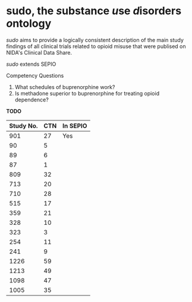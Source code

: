 # sudo, the *s*ubstance *u*se *d*isorders *o*ntology

*sudo* aims to provide a logically consistent description of the main study findings of all clinical trials related to opioid misuse that were publised on NIDA's Clinical Data Share.    

*sudo* extends SEPIO

Competency Questions
1. What schedules of buprenorphine work?
1. Is methadone superior to buprenorphine for treating opioid dependence?

**TODO**

| Study No.  | CTN | In SEPIO |
|------------|-----|----------|
| 901        | 27  | Yes      |
| 90         | 5   |          |
| 89         | 6   |          |
| 87         | 1   |          |
| 809        | 32  |          |
| 713        | 20  |          |
| 710        | 28  |          |
| 515        | 17  |          |
| 359        | 21  |          |
| 328        | 10  |          |
| 323        | 3   |          |
| 254        | 11  |          |
| 241        | 9   |          |
| 1226       | 59  |          |
| 1213       | 49  |          |
| 1098       | 47  |          |
| 1005       | 35  |          |